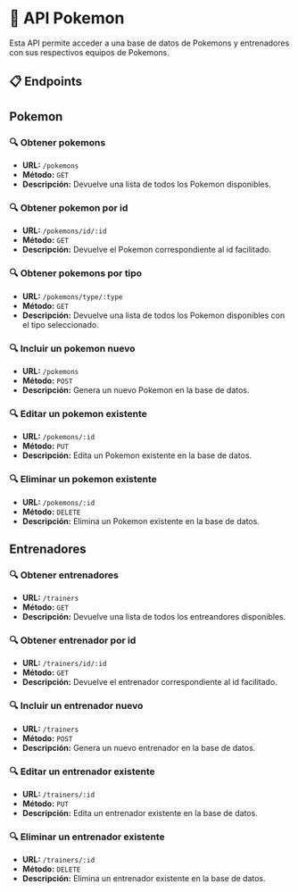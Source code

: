# 📡 API Pokemon

Esta API permite acceder a una base de datos de Pokemons y entrenadores con sus respectivos equipos de Pokemons.

## 📋 Endpoints

## Pokemon

### 🔍 Obtener pokemons

- **URL:** `/pokemons`
- **Método:** `GET`
- **Descripción:** Devuelve una lista de todos los Pokemon disponibles.

### 🔍 Obtener pokemon por id

- **URL:** `/pokemons/id/:id`
- **Método:** `GET`
- **Descripción:** Devuelve el Pokemon correspondiente al id facilitado.

### 🔍 Obtener pokemons por tipo

- **URL:** `/pokemons/type/:type`
- **Método:** `GET`
- **Descripción:** Devuelve una lista de todos los Pokemon disponibles con el tipo seleccionado.

### 🔍 Incluir un pokemon nuevo

- **URL:** `/pokemons`
- **Método:** `POST`
- **Descripción:** Genera un nuevo Pokemon en la base de datos.

### 🔍 Editar un pokemon existente

- **URL:** `/pokemons/:id`
- **Método:** `PUT`
- **Descripción:** Edita un Pokemon existente en la base de datos.

### 🔍 Eliminar un pokemon existente

- **URL:** `/pokemons/:id`
- **Método:** `DELETE`
- **Descripción:** Elimina un Pokemon existente en la base de datos.

## Entrenadores

### 🔍 Obtener entrenadores

- **URL:** `/trainers`
- **Método:** `GET`
- **Descripción:** Devuelve una lista de todos los entreandores disponibles.

### 🔍 Obtener entrenador por id

- **URL:** `/trainers/id/:id`
- **Método:** `GET`
- **Descripción:** Devuelve el entrenador correspondiente al id facilitado.

### 🔍 Incluir un entrenador nuevo

- **URL:** `/trainers`
- **Método:** `POST`
- **Descripción:** Genera un nuevo entrenador en la base de datos.

### 🔍 Editar un entrenador existente

- **URL:** `/trainers/:id`
- **Método:** `PUT`
- **Descripción:** Edita un entrenador existente en la base de datos.

### 🔍 Eliminar un entrenador existente

- **URL:** `/trainers/:id`
- **Método:** `DELETE`
- **Descripción:** Elimina un entrenador existente en la base de datos.
